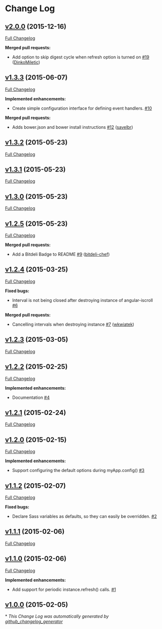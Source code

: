 # Change Log

## [v2.0.0](https://github.com/mtr/angular-iscroll/tree/v2.0.0) (2015-12-16)
[Full Changelog](https://github.com/mtr/angular-iscroll/compare/v1.3.3...v2.0.0)

**Merged pull requests:**

- Add option to skip digest cycle when refresh option is turned on [\#19](https://github.com/mtr/angular-iscroll/pull/19) ([DinkoMiletic](https://github.com/DinkoMiletic))

## [v1.3.3](https://github.com/mtr/angular-iscroll/tree/v1.3.3) (2015-06-07)
[Full Changelog](https://github.com/mtr/angular-iscroll/compare/v1.3.2...v1.3.3)

**Implemented enhancements:**

- Create simple configuration interface for defining event handlers. [\#10](https://github.com/mtr/angular-iscroll/issues/10)

**Merged pull requests:**

- Adds bower.json and bower install instructions [\#12](https://github.com/mtr/angular-iscroll/pull/12) ([savelbr](https://github.com/savelbr))

## [v1.3.2](https://github.com/mtr/angular-iscroll/tree/v1.3.2) (2015-05-23)
[Full Changelog](https://github.com/mtr/angular-iscroll/compare/v1.3.1...v1.3.2)

## [v1.3.1](https://github.com/mtr/angular-iscroll/tree/v1.3.1) (2015-05-23)
[Full Changelog](https://github.com/mtr/angular-iscroll/compare/v1.3.0...v1.3.1)

## [v1.3.0](https://github.com/mtr/angular-iscroll/tree/v1.3.0) (2015-05-23)
[Full Changelog](https://github.com/mtr/angular-iscroll/compare/v1.2.5...v1.3.0)

## [v1.2.5](https://github.com/mtr/angular-iscroll/tree/v1.2.5) (2015-05-23)
[Full Changelog](https://github.com/mtr/angular-iscroll/compare/v1.2.4...v1.2.5)

**Merged pull requests:**

- Add a Bitdeli Badge to README [\#9](https://github.com/mtr/angular-iscroll/pull/9) ([bitdeli-chef](https://github.com/bitdeli-chef))

## [v1.2.4](https://github.com/mtr/angular-iscroll/tree/v1.2.4) (2015-03-25)
[Full Changelog](https://github.com/mtr/angular-iscroll/compare/v1.2.3...v1.2.4)

**Fixed bugs:**

- Interval is not being closed after destroying instance of angular-iscroll [\#6](https://github.com/mtr/angular-iscroll/issues/6)

**Merged pull requests:**

- Cancelling intervals when destroying instance [\#7](https://github.com/mtr/angular-iscroll/pull/7) ([wkwiatek](https://github.com/wkwiatek))

## [v1.2.3](https://github.com/mtr/angular-iscroll/tree/v1.2.3) (2015-03-05)
[Full Changelog](https://github.com/mtr/angular-iscroll/compare/v1.2.2...v1.2.3)

## [v1.2.2](https://github.com/mtr/angular-iscroll/tree/v1.2.2) (2015-02-25)
[Full Changelog](https://github.com/mtr/angular-iscroll/compare/v1.2.1...v1.2.2)

**Implemented enhancements:**

- Documentation [\#4](https://github.com/mtr/angular-iscroll/issues/4)

## [v1.2.1](https://github.com/mtr/angular-iscroll/tree/v1.2.1) (2015-02-24)
[Full Changelog](https://github.com/mtr/angular-iscroll/compare/v1.2.0...v1.2.1)

## [v1.2.0](https://github.com/mtr/angular-iscroll/tree/v1.2.0) (2015-02-15)
[Full Changelog](https://github.com/mtr/angular-iscroll/compare/v1.1.2...v1.2.0)

**Implemented enhancements:**

- Support configuring the default options during myApp.config\(\) [\#3](https://github.com/mtr/angular-iscroll/issues/3)

## [v1.1.2](https://github.com/mtr/angular-iscroll/tree/v1.1.2) (2015-02-07)
[Full Changelog](https://github.com/mtr/angular-iscroll/compare/v1.1.1...v1.1.2)

**Fixed bugs:**

- Declare Sass variables as defaults, so they can easily be overridden. [\#2](https://github.com/mtr/angular-iscroll/issues/2)

## [v1.1.1](https://github.com/mtr/angular-iscroll/tree/v1.1.1) (2015-02-06)
[Full Changelog](https://github.com/mtr/angular-iscroll/compare/v1.1.0...v1.1.1)

## [v1.1.0](https://github.com/mtr/angular-iscroll/tree/v1.1.0) (2015-02-06)
[Full Changelog](https://github.com/mtr/angular-iscroll/compare/v1.0.0...v1.1.0)

**Implemented enhancements:**

- Add support for periodic instance.refresh\(\) calls. [\#1](https://github.com/mtr/angular-iscroll/issues/1)

## [v1.0.0](https://github.com/mtr/angular-iscroll/tree/v1.0.0) (2015-02-05)


\* *This Change Log was automatically generated by [github_changelog_generator](https://github.com/skywinder/Github-Changelog-Generator)*